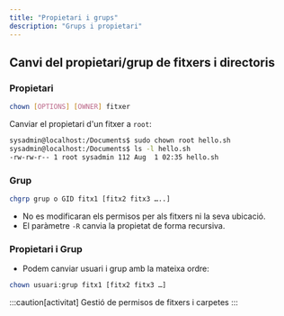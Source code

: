 ```yaml
---
title: "Propietari i grups"
description: "Grups i propietari"
---
```


## Canvi del propietari/grup de fitxers i directoris
### Propietari
```bash frame="none"
chown [OPTIONS] [OWNER] fitxer
```
Canviar el propietari d'un fitxer a `root`:
```bash frame="none" ins="root"
sysadmin@localhost:/Documents$ sudo chown root hello.sh
sysadmin@localhost:/Documents$ ls -l hello.sh
-rw-rw-r-- 1 root sysadmin 112 Aug  1 02:35 hello.sh
```

### Grup
  ```bash frame="none"
  chgrp grup o GID fitx1 [fitx2 fitx3 …..]
  ```
- No es modificaran els permisos per als fitxers ni la seva ubicació.
- El paràmetre `-R` canvia la propietat de forma recursiva.

### Propietari i Grup
- Podem canviar usuari i grup amb la mateixa ordre:
```bash frame="none"
chown usuari:grup fitx1 [fitx2 fitx3 …]
```

:::caution[activitat]
Gestió de permisos de fitxers i carpetes
:::